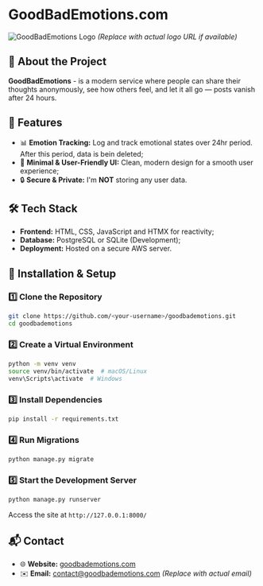# GoodBadEmotions.com

![GoodBadEmotions Logo](https://raw.githubusercontent.com/ninikitos/energy/static/img/meta_img.jpg) *(Replace with actual logo URL if available)*

## 🌟 About the Project
**GoodBadEmotions** - is a modern service where people can share their thoughts anonymously, see how others feel, and let it all go — posts vanish after 24 hours.

## 🚀 Features
- 📊 **Emotion Tracking:** Log and track emotional states over 24hr period. After this period, data is bein deleted;
- 🎨 **Minimal & User-Friendly UI:** Clean, modern design for a smooth user experience;
- 🔒 **Secure & Private:** I'm **NOT** storing any user data.

## 🛠️ Tech Stack
- **Frontend:** HTML, CSS, JavaScript and HTMX for reactivity;
- **Database:** PostgreSQL or SQLite (Development);
- **Deployment:** Hosted on a secure AWS server.

## 🔧 Installation & Setup
### 1️⃣ Clone the Repository
```bash
git clone https://github.com/<your-username>/goodbademotions.git
cd goodbademotions
```

### 2️⃣ Create a Virtual Environment
```bash
python -m venv venv
source venv/bin/activate  # macOS/Linux
venv\Scripts\activate  # Windows
```

### 3️⃣ Install Dependencies
```bash
pip install -r requirements.txt
```

### 4️⃣ Run Migrations
```bash
python manage.py migrate
```

### 5️⃣ Start the Development Server
```bash
python manage.py runserver
```
Access the site at `http://127.0.0.1:8000/`

## 📬 Contact
- 🌐 **Website:** [goodbademotions.com](https://goodbademotions.com)
- ✉️ **Email:** contact@goodbademotions.com *(Replace with actual email)*


